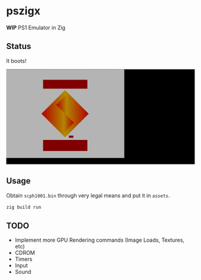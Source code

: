 # pszigx

**WIP** PS1 Emulator in Zig

## Status

It boots!

![status](./status.png)

## Usage

Obtain `scph1001.bin` through very legal means and put it in `assets`.

```bash
zig build run
```

## TODO

- Implement more GPU Rendering commands (Image Loads, Textures, etc)
- CDROM
- Timers
- Input
- Sound